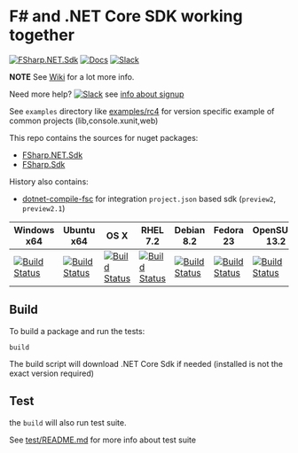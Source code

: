 # F\# and .NET Core SDK working together

[![FSharp.NET.Sdk](https://img.shields.io/nuget/vpre/FSharp.NET.Sdk.svg?maxAge=2592000&label=FSharp.NET.Sdk%20nuget)][fsharp.net.sdk nupkg]
[![Docs](https://img.shields.io/badge/docs-wiki-1faece.svg)][wiki]
[![Slack](https://img.shields.io/badge/slack-%23dotnetcore%20channel%20in%20fsharp.org%20slack-E60256.svg)][slack]

**NOTE** See [Wiki][wiki] for a lot more info.

Need more help? [![Slack](https://img.shields.io/badge/slack-%23dotnetcore%20channel%20in%20fsharp.org%20slack-E60256.svg)][slack] see [info about signup](http://fsharp.org/guides/slack/)

See `examples` directory like [examples/rc4](https://github.com/dotnet/netcorecli-fsc/tree/master/examples/rc4) for version specific example of common projects (lib,console.xunit,web)

This repo contains the sources for nuget packages:

- [FSharp.NET.Sdk][fsharp.net.sdk nupkg]
- [FSharp.Sdk][fsharp.sdk nupkg]

History also contains:

- [dotnet-compile-fsc][dotnet-compile-fsc nupkg] for integration `project.json` based sdk (`preview2`, `preview2.1`)


| Windows x64 | Ubuntu x64 | OS X | RHEL 7.2 | Debian 8.2 | Fedora 23 | OpenSUSE 13.2 | CentOS 7.1 |
|-------------|------------|------|----------|------------|-----------|---------------|------------|
| [![Build Status][win-x64-badge]](https://ci2.dot.net/job/dotnet_netcorecli-fsc/job/master/job/release_windows_nt_x64/) | [![Build Status][ubuntu-x64-badge]](https://ci2.dot.net/job/dotnet_netcorecli-fsc/job/master/job/release_ubuntu_x64/) | [![Build Status][osx-x64-badge]](https://ci2.dot.net/job/dotnet_netcorecli-fsc/job/master/job/release_osx_x64/) | [![Build Status](https://ci2.dot.net/buildStatus/icon?job=dotnet_netcorecli-fsc/master/release_rhel7.2_x64)](https://ci2.dot.net/job/dotnet_netcorecli-fsc/job/master/job/release_rhel7.2_x64/) | [![Build Status](https://ci2.dot.net/buildStatus/icon?job=dotnet_netcorecli-fsc/master/debug_debian8.2_x64)](https://ci2.dot.net/job/dotnet_netcorecli-fsc/job/master/job/debug_debian8.2_x64/) | [![Build Status](https://ci2.dot.net/buildStatus/icon?job=dotnet_netcorecli-fsc/master/debug_fedora23_x64)](https://ci2.dot.net/job/dotnet_netcorecli-fsc/job/master/job/debug_fedora23_x64/) | [![Build Status](https://ci2.dot.net/buildStatus/icon?job=dotnet_netcorecli-fsc/master/debug_opensuse13.2_x64)](https://ci2.dot.net/job/dotnet_netcorecli-fsc/job/master/job/debug_opensuse13.2_x64/) | [![Build Status](https://ci2.dot.net/buildStatus/icon?job=dotnet_netcorecli-fsc/master/debug_centos7.1_x64)](https://ci2.dot.net/job/dotnet_netcorecli-fsc/job/master/job/debug_centos7.1_x64/) |

## Build

To build a package and run the tests:

```
build
```

The build script will download .NET Core Sdk if needed (installed is not the exact version required)

## Test

the `build` will also run test suite.

See [test/README.md](https://github.com/dotnet/netcorecli-fsc/blob/master/test/README.md) for more info about test suite


[win-x64-badge]: https://ci2.dot.net/buildStatus/icon?job=dotnet_netcorecli-fsc/master/release_windows_nt_x64
[ubuntu-x64-badge]: https://ci2.dot.net/buildStatus/icon?job=dotnet_netcorecli-fsc/master/release_ubuntu_x64
[osx-x64-badge]: https://ci2.dot.net/buildStatus/icon?job=dotnet_netcorecli-fsc/master/release_osx_x64

[slack]: https://fsharp.slack.com/messages/dotnetcore/
[wiki]: https://github.com/dotnet/netcorecli-fsc/wiki

[fsharp.net.sdk nupkg]: https://www.nuget.org/packages/FSharp.NET.Sdk
[fsharp.sdk nupkg]: https://www.nuget.org/packages/FSharp.Sdk
[dotnet-compile-fsc nupkg]: https://www.nuget.org/packages/dotnet-compile-fsc
